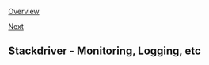 [Overview](https://github.com/paulowe/gcp/blob/main/readme.md)

[Next](https://github.com/paulowe/gcp/blob/main/big_data_ml.md)

## Stackdriver - Monitoring, Logging, etc
